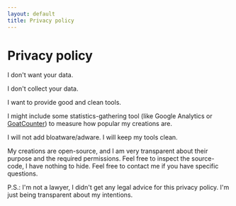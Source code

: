 ```yaml
---
layout: default
title: Privacy policy
---
```


# Privacy policy

I don't want your data.

I don't collect your data.

I want to provide good and clean tools.

I might include some statistics-gathering tool (like Google Analytics or [GoatCounter](https://www.goatcounter.com/)) to measure how popular my creations are.

I will not add bloatware/adware. I will keep my tools clean.

My creations are open-source, and I am very transparent about their purpose and the required permissions. Feel free to inspect the source-code, I have nothing to hide. Feel free to contact me if you have specific questions.

P.S.: I'm not a lawyer, I didn't get any legal advice for this privacy policy. I'm just being transparent about my intentions.
